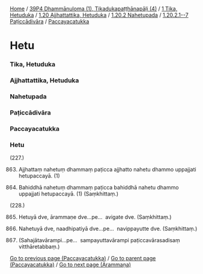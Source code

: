
[Home](/) / [39P4 Dhammānuloma (1), Tikadukapaṭṭhānapāḷi (4)](/tipitaka/39P4.md) / [1 Tika, Hetuduka](/tipitaka/39P4/1.md) / [1.20 Ajjhattattika, Hetuduka](/tipitaka/39P4/1/1.20.md) / [1.20.2 Nahetupada](/tipitaka/39P4/1/1.20/1.20.2.md) / [1.20.2.1--7 Paṭiccādivāra](/tipitaka/39P4/1/1.20/1.20.2/1.20.2.1--7.md) / [Paccayacatukka](/tipitaka/39P4/1/1.20/1.20.2/1.20.2.1--7/Paccayacatukka.md)

# Hetu

### Tika, Hetuduka

### Ajjhattattika, Hetuduka

### Nahetupada

### Paṭiccādivāra

### Paccayacatukka

### Hetu

(227.)

863. Ajjhattaṃ nahetuṃ dhammaṃ paṭicca ajjhatto nahetu dhammo uppajjati hetupaccayā. (1)

864. Bahiddhā nahetuṃ dhammaṃ paṭicca bahiddhā nahetu dhammo uppajjati hetupaccayā. (1) (Saṃkhittaṃ.)

(228.)

865. Hetuyā dve, ārammaṇe dve…pe…  avigate dve. (Saṃkhittaṃ.)

866. Nahetuyā dve, naadhipatiyā dve…pe…  navippayutte dve. (Saṃkhittaṃ.)

867. (Sahajātavārampi…pe…  sampayuttavārampi paṭiccavārasadisaṃ vitthāretabbaṃ.)

[Go to previous page (Paccayacatukka)](/tipitaka/39P4/1/1.20/1.20.2/1.20.2.1--7/Paccayacatukka.md) / [Go to parent page (Paccayacatukka)](/tipitaka/39P4/1/1.20/1.20.2/1.20.2.1--7/Paccayacatukka.md) / [Go to next page (Ārammaṇa)](/tipitaka/39P4/1/1.20/1.20.2/1.20.2.1--7/Paccayacatukka/Arammana.md)


